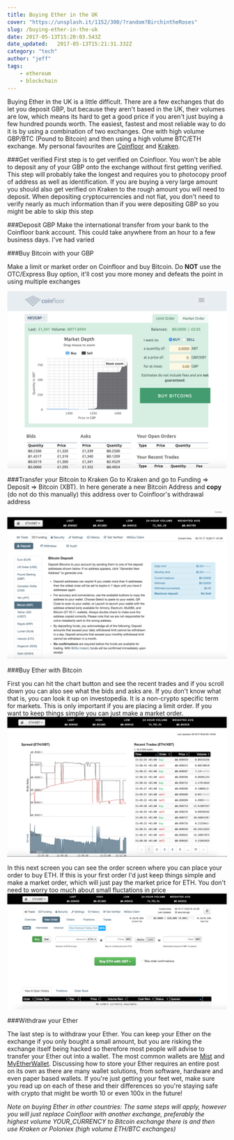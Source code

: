 ```yaml
---
title: Buying Ether in the UK
cover: "https://unsplash.it/1152/300/?random?BirchintheRoses"
slug: /buying-ether-in-the-uk
date: 2017-05-13T15:20:03.543Z
date_updated:   2017-05-13T15:21:31.332Z
category: "tech"
author: "jeff"
tags:
    - ethereum
    - blockchain
---
```


Buying Ether in the UK is a little difficult. There are a few exchanges that do let you deposit GBP, but because they aren't based in the UK, their volumes are low, which means its hard to get a good price if you aren't just buying a few hundred pounds worth. The easiest, fastest and most reliable way to do it is by using a combination of two exchanges. One with high volume GBP/BTC (Pound to Bitcoin) and then using a high volume BTC/ETH exchange. My personal favourites are [Coinfloor](http://coinfloor.com/) and [Kraken](https://www.kraken.com/).

###Get verified 
First step is to get verified on Coinfloor. You won't be able to deposit any of your GBP onto the exchange without first getting verified. This step will probably take the longest and requires you to photocopy proof of address as well as identification. If you are buying a very large amount you should also get verified on Kraken to the rough amount you will need to deposit. When depositing cryptocurrencies and not fiat, you don't need to verify nearly as much information than if you were depositing GBP so you might be able to skip this step

###Deposit GBP
Make the international transfer from your bank to the Coinfloor bank account. This could take anywhere from an hour to a few business days. I've had varied 

###Buy Bitcoin with your GBP

Make a limit or market order on Coinfloor and buy Bitcoin. Do **NOT** use the OTC/Express Buy option, it'll cost you more money and defeats the point in using multiple exchanges

![Limit order](limit-order.png)

###Transfer your Bitcoin to Kraken
Go to Kraken and go to Funding => Deposit => Bitcoin (XBT). In here generate a new Bitcoin Address and **copy** (do not do this manually) this address over to Coinfloor's withdrawal address

![](Screen-Shot-2017-05-13-at-22-20-12.png)


###Buy Ether with Bitcoin

First you can hit the chart button and see the recent trades and if you scroll down you can also see what the bids and asks are. If you don't know what that is, you can look it up on investopedia. It is a non-crypto specific term for markets. This is only important if you are placing a limit order. If you want to keep things simple you can just make a market order.
![](Screen-Shot-2017-05-13-at-22-53-34.png)

In this next screen you can see the order screen where you can place your order to buy ETH. If this is your first order I'd just keep things simple and make a market order, which will just pay the market price for ETH. You don't need to worry too much about small fluctations in price
![](Screen-Shot-2017-05-13-at-22-53-10-1.png)

###Withdraw your Ether

The last step is to withdraw your Ether. You can keep your Ether on the exchange if you only bought a small amount, but you are risking the exchange itself being hacked so therefore most people will advise to transfer your Ether out into a wallet. The most common wallets are [Mist](https://github.com/ethereum/mist/releases) and [MyEtherWallet](https://myetherwallet.com/). Discussing how to store your Ether requires an entire post on its own as there are many wallet solutions, from software, hardware and even paper based wallets. If you're just getting your feet wet, make sure you read up on each of these and their differences so you're staying safe with crypto that might be worth 10 or even 100x in the future!

*Note on buying Ether in other countries: The same steps will apply, however you will just replace Coinfloor with another exchange, preferably the highest volume YOUR_CURRENCY to Bitcoin exchange there is and then use Kraken or Poloniex (high volume ETH/BTC exchanges)*


